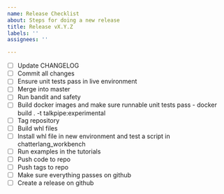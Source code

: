 ```yaml
---
name: Release Checklist
about: Steps for doing a new release
title: Release vX.Y.Z
labels: ''
assignees: ''

---
```


- [ ] Update CHANGELOG
- [ ] Commit all changes
- [ ] Ensure unit tests pass in live environment
- [ ] Merge into master
- [ ] Run bandit and safety
- [ ] Build docker images and make sure runnable unit tests pass
        - docker build . -t talkpipe:experimental
- [ ] Tag repository
- [ ] Build whl files
- [ ] Install whl file in new environment and test a script in chatterlang_workbench
- [ ] Run examples in the tutorials
- [ ] Push code to repo
- [ ] Push tags to repo
- [ ] Make sure everything passes on github
- [ ] Create a release on github

